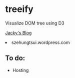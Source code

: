 treeify
=======

Visualize DOM tree using D3

<a href="https://chikeichan.wordpress.com/2014/12/23/treeify-visualizing-dom-tree/">Jacky's Blog</a>
<li>szehungtsui.wordpress.com</li>

<h2>To do:</h2>
<ul>
  <li>Hosting</li>
</ul>
